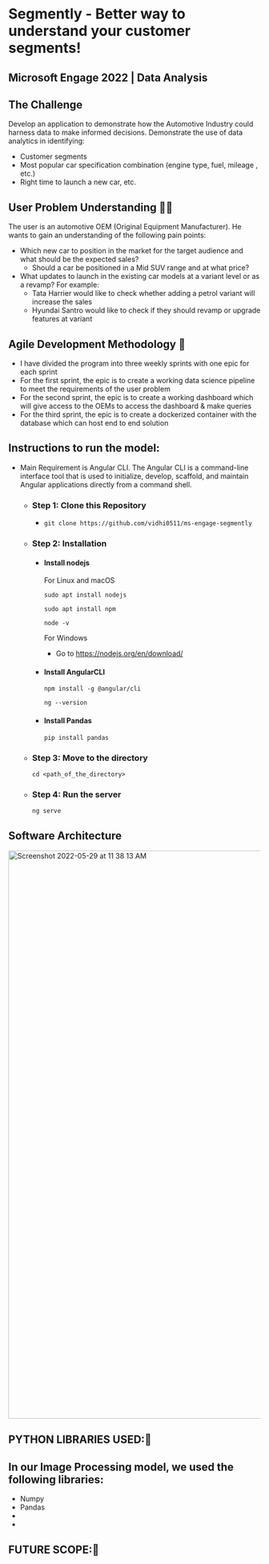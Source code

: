 # Segmently -  Better way to understand your customer segments!

## Microsoft Engage 2022 | Data Analysis

## The Challenge 

Develop an application to demonstrate how the Automotive Industry could harness data to make informed decisions.
Demonstrate the use of data analytics in identifying:
- Customer segments
- Most popular car specification combination (engine type, fuel, mileage , etc.)
- Right time to launch a new car, etc.

## User Problem Understanding 👩‍💻

The user is an automotive OEM (Original Equipment Manufacturer). He wants to gain an understanding of the following pain points:
- Which new car to position in the market for the target audience and what should be the expected sales?
    - Should a car be positioned in a Mid SUV range and at what price?
- What updates to launch in the existing car models at a variant level or as a revamp? For example:
    - Tata Harrier would like to check whether adding a petrol variant will increase the sales
    - Hyundai Santro would like to check if they should revamp or upgrade features at variant





## Agile Development Methodology 🎯
- I have divided the program into three weekly sprints with one epic for each sprint
- For the first sprint, the epic is to create a working data science pipeline to meet the requirements of the user problem
- For the second sprint, the epic is to create a working dashboard which will give access to the OEMs to access the dashboard & make queries
- For the third sprint, the epic is to create a dockerized container with the database which can host end to end solution



## Instructions to run the model: 

-  Main Requirement is Angular CLI. The Angular CLI is a command-line interface tool that is used to initialize, develop, scaffold, and maintain Angular applications directly from a command shell.

    - ### Step 1: Clone this Repository
        - ```git clone https://github.com/vidhi0511/ms-engage-segmently```

        
  
    - ### Step 2: Installation

        - #### Install nodejs

            For Linux and macOS

            ```sudo apt install nodejs```

            ```sudo apt install npm```
         
            ```node -v```

            For Windows

            - Go to https://nodejs.org/en/download/


        - #### Install AngularCLI
            ```npm install -g @angular/cli```

             ```ng --version```
        
        - #### Install Pandas
            ```pip install pandas```

    - ### Step 3: Move to the directory
         ```cd <path_of_the_directory>```

    - ### Step 4: Run the server
         ```ng serve```
  

## Software Architecture


<img width="1134" alt="Screenshot 2022-05-29 at 11 38 13 AM" src="https://user-images.githubusercontent.com/73902102/170864642-91c9ed83-73c8-4f36-81c8-234944c12a6f.png">


## PYTHON LIBRARIES USED:👾
In our Image Processing model, we used the following libraries: 
-  
-  Numpy
-  Pandas
-  
-  


## FUTURE SCOPE:🤖


